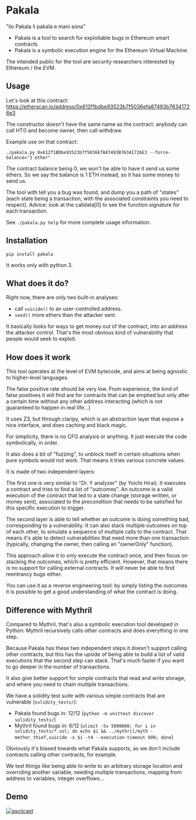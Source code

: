 Pakala
======

"ilo Pakala li pakala e mani sona"

* Pakala is a tool to search for exploitable bugs in Ethereum smart contracts.
* Pakala is a symbolic execution engine for the Ethereum Virtual Machine.

The intended public for the tool are security researchers interested by Ethereum / the EVM.

Usage
-----

Let's look at this contract: https://etherscan.io/address/0x612f1bdbe93523b7f5036efa87493b76341726e3

The constructor doesn't have the same name as the contract: anybody can call HT() and become owner,
then call withdraw.

Example use on that contract:

```
./pakala.py 0x612f1BDbe93523b7f5036EfA87493B76341726E3 --force-balance="1 ether"
```

The contract balance being 0, we won't be able to have it send us some ethers. So
we say the balance is 1 ETH instead, so it has some money to send us.

The tool with tell you a bug was found, and dump you a path of "states" (each state
being a transaction, with the associated constraints you need to respect).
Advice: look at the calldata[0] to see the function signature for each transaction.

See ``./pakala.py help`` for more complete usage information.

Installation
------------

```
pip install pakala
```

It works only with python 3.

What does it do?
----------------

Right now, there are only two built-in analyses:

 * call ``suicide()`` to an user-controlled address.
 * ``send()`` more ethers than the attacker sent.

It basically looks for ways to get money out of the contract, into an address the
attacker control. That's the most obvious kind of vulnerability that people would
seek to exploit.

How does it work
----------------

This tool operates at the level of EVM bytecode, and aims at being
agnostic to higher-level languages.

The false positive rate should be very low. From experience, the kind of false
positives it will find are for contracts that can be emptied but only after a
certain time without any other address interacting
(which is not guaranteed to happen in real life...)

It uses Z3, but through claripy, which is an abstraction layer that expose a nice
interface, and does caching and black magic.

For simplicity, there is no CFG analysis or anything. It just execute the code symbolically, in order.

It also does a bit of "fuzzing", to unblock itself in certain situations when
pure symbols would not work. That means it tries various concrete values.

It is made of two independent layers:

The first one is very similar to "Dr. Y analyzer" (by Yoichi Hirai). It
executes a contract and tries to find a list of "outcomes".
An outcome is a valid execution of the contract that led to a state change
(storage written, or money sent), associated to the precondition that needs
to be satisfied for this specific execution to trigger.

The second layer is able to tell whether an outcome is doing something bad,
corresponding to a vulnerability.
It can also stack multiple outcomes on top of each other, to simulate a sequence
of multiple calls to the contract. That means it's able to detect vulnerabilities
that need more than one transaction (typically, changing the owner, then
calling an "ownerOnly" function).

This approach allow it to only execute the contract once, and then focus on stacking
the outcomes, which is pretty efficient. However, that means there is no support for
calling external contracts. It will never be able to find reentrancy bugs either.

You can use it as a reverse engineering tool: by simply listing the outcomes it
is possible to get a good understanding of what the contract is doing.

Difference with Mythril
-----------------------

Compared to Mythril, that's also a symbolic execution tool developed in Python: Mythril
recursively calls other contracts and does everything in one step.

Because Pakala has these two independent steps it doesn't support calling
other contracts, but this has the upside of being able to build a list of
valid executions that the second step can stack. That's much faster if you
want to go deeper in the number of transactions.

It also give better support for simple contracts that read and write storage,
and where you need to chain multiple transactions.

We have a solidity test suite with various simple contracts that are vulnerable (``solidity_tests/``):

* Pakala found bugs in: 12/12 (``python -m unittest discover solidity_tests/``)
* Mythril found bugs in: 6/12 (``ulimit -Sv 5000000; for i in solidity_tests/*.sol; do echo $i && ../mythril/myth -mether_thief,suicide -x $i -t4 --execution-timeout 600; done``)

Obviously it's biased towards what Pakala supports, as we don't include contracts calling other contracts, for example.

We test things like being able to write to an arbitrary storage location and overriding another
variable, needing multiple transactions, mapping from address to variables, integer overflows...

Demo
----

[![asciicast](https://asciinema.org/a/Z6gMwQ6yKrCsYS5MQhcVI8fYR.png)](https://asciinema.org/a/Z6gMwQ6yKrCsYS5MQhcVI8fYR)

